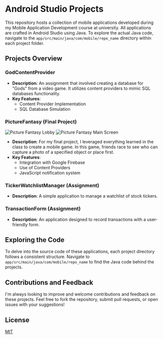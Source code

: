 # Android Studio Projects

This repository hosts a collection of mobile applications developed during my Mobile Application Development course at university. All applications are crafted in Android Studio using Java. To explore the actual Java code, navigate to the `app/src/main/java/com/mobile/repo_name` directory within each project folder.

## Projects Overview

### GodContentProvider
- **Description**: An assignment that involved creating a database for "Gods" from a video game. It utilizes content providers to mimic SQL databases functionality.
- **Key Features**:
  - Content Provider Implementation
  - SQL Database Simulation

### PictureFantasy (Final Project)
![Picture Fantasy Lobby](github.com/yousabg/AndroidStudioProjects/blob/master/lobby.jpg)
![Picture Fantasy Main Screen](github.com/yousabg/AndroidStudioProjects/blob/master/main.jpg)
- **Description**: For my final project, I leveraged everything learned in the class to create a mobile game. In this game, friends race to see who can capture a photo of a specified object or place first.
- **Key Features**:
  - Integration with Google Firebase
  - Use of Content Providers
  - JavaScript notification system

### TickerWatchlistManager (Assignment)
- **Description**: A simple application to manage a watchlist of stock tickers.

### TransactionForm (Assignment)
- **Description**: An application designed to record transactions with a user-friendly form.

## Exploring the Code
To delve into the source code of these applications, each project directory follows a consistent structure. Navigate to `app/src/main/java/com/mobile/repo_name` to find the Java code behind the projects.

## Contributions and Feedback
I'm always looking to improve and welcome contributions and feedback on these projects. Feel free to fork the repository, submit pull requests, or open issues with your suggestions!

## License
[MIT](https://choosealicense.com/licenses/mit/)
